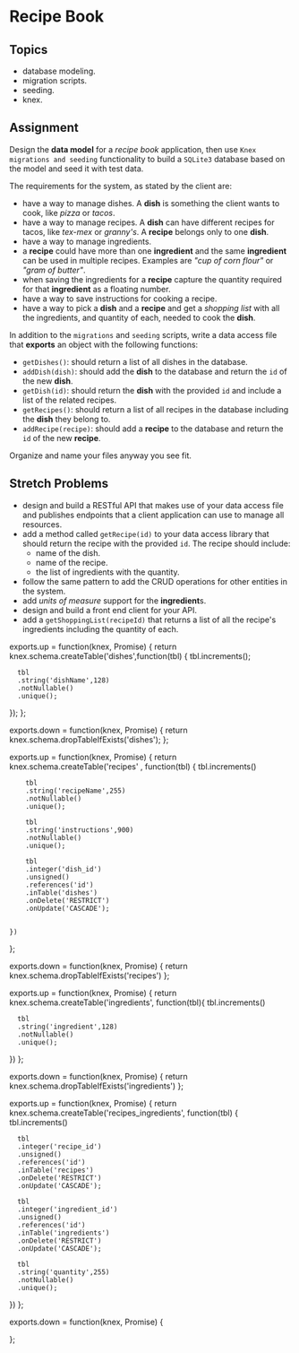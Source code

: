 # Recipe Book

## Topics

- database modeling.
- migration scripts.
- seeding.
- knex.

## Assignment

Design the **data model** for a _recipe book_ application, then use `Knex migrations and seeding` functionality to build a `SQLite3` database based on the model and seed it with test data.

The requirements for the system, as stated by the client are:

- have a way to manage dishes. A **dish** is something the client wants to cook, like _pizza_ or _tacos_.
- have a way to manage recipes. A **dish** can have different recipes for tacos, like _tex-mex_ or _granny's_. A **recipe** belongs only to one **dish**.
- have a way to manage ingredients.
- a **recipe** could have more than one **ingredient** and the same **ingredient** can be used in multiple recipes. Examples are _"cup of corn flour"_ or _"gram of butter"_.
- when saving the ingredients for a **recipe** capture the quantity required for that **ingredient** as a floating number.
- have a way to save instructions for cooking a recipe.
- have a way to pick a **dish** and a **recipe** and get a _shopping list_ with all the ingredients, and quantity of each, needed to cook the **dish**.

In addition to the `migrations` and `seeding` scripts, write a data access file that **exports** an object with the following functions:

- `getDishes()`: should return a list of all dishes in the database.
- `addDish(dish)`: should add the **dish** to the database and return the `id` of the new **dish**.
- `getDish(id)`: should return the **dish** with the provided `id` and include a list of the related recipes.
- `getRecipes()`: should return a list of all recipes in the database including the **dish** they belong to.
- `addRecipe(recipe)`: should add a **recipe** to the database and return the `id` of the new **recipe**.

Organize and name your files anyway you see fit.

## Stretch Problems

- design and build a RESTful API that makes use of your data access file and publishes endpoints that a client application can use to manage all resources.
- add a method called `getRecipe(id)` to your data access library that should return the recipe with the provided `id`. The recipe should include:
  - name of the dish.
  - name of the recipe.
  - the list of ingredients with the quantity.
- follow the same pattern to add the CRUD operations for other entities in the system.
- add _units of measure_ support for the **ingredient**s.
- design and build a front end client for your API.
- add a `getShoppingList(recipeId)` that returns a list of all the recipe's ingredients including the quantity of each.


exports.up = function(knex, Promise) {
  return knex.schema.createTable('dishes',function(tbl) {
      tbl.increments();

      tbl
      .string('dishName',128)
      .notNullable()
      .unique();
  });
};

exports.down = function(knex, Promise) {
  return knex.schema.dropTableIfExists('dishes');
};



exports.up = function(knex, Promise) {
    return knex.schema.createTable('recipes' , function(tbl) {
        tbl.increments()
  
        tbl
        .string('recipeName',255)
        .notNullable()
        .unique();
  
        tbl
        .string('instructions',900)
        .notNullable()
        .unique();
  
        tbl
        .integer('dish_id')
        .unsigned()
        .references('id')
        .inTable('dishes')
        .onDelete('RESTRICT')
        .onUpdate('CASCADE');
  
        
    })
  };
  
  exports.down = function(knex, Promise) {
    return knex.schema.dropTableIfExists('recipes')
  };



  exports.up = function(knex, Promise) {
  return knex.schema.createTable('ingredients', function(tbl){
      tbl.increments()

      tbl
      .string('ingredient',128)
      .notNullable()
      .unique();
  })
};

exports.down = function(knex, Promise) {
  return knex.schema.dropTableIfExists('ingredients')
};


exports.up = function(knex, Promise) {
  return knex.schema.createTable('recipes_ingredients', function(tbl) {
      tbl.increments()

      tbl
      .integer('recipe_id')
      .unsigned()
      .references('id')
      .inTable('recipes')
      .onDelete('RESTRICT')
      .onUpdate('CASCADE');

      tbl
      .integer('ingredient_id')
      .unsigned()
      .references('id')
      .inTable('ingredients')
      .onDelete('RESTRICT')
      .onUpdate('CASCADE');

      tbl
      .string('quantity',255)
      .notNullable()
      .unique();
  })
};

exports.down = function(knex, Promise) {
  
};
